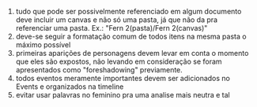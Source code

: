 1. tudo que pode ser possivelmente referenciado em algum documento deve incluir um canvas e não só uma pasta, já que não da pra referenciar uma pasta. Ex.: "Fern 2(pasta)/Fern 2(canvas)"
2. deve-se seguir a formatação comum de todos itens na mesma pasta o máximo possível
3. primeiras aparições de personagens devem levar em conta o momento que eles são expostos, não levando em consideração se foram apresentados como "foreshadowing" previamente.
4. todos eventos meramente importantes devem ser adicionados no Events e organizados na timeline
5. evitar usar palavras no feminino pra uma analise mais neutra e tal